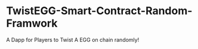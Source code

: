 # TwistEGG-Smart-Contract-Random-Framwork
A Dapp for Players to Twist A EGG on chain randomly!
  
            